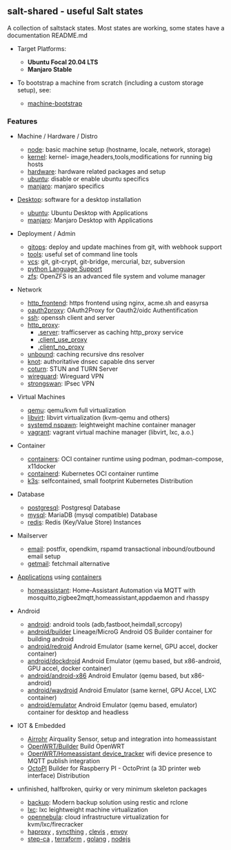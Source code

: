 ## salt-shared - useful Salt states

A collection of saltstack states. Most states are working,
some states have a documentation README.md

* Target Platforms:
    * **Ubuntu Focal 20.04 LTS**
    * **Manjaro Stable**

* To bootstrap a machine from scratch (including a custom storage setup), see:
    * [machine-bootstrap](https://github.com/wuxxin/machine-bootstrap)

### Features

* Machine / Hardware / Distro
    * [node](node): basic machine setup (hostname, locale, network, storage)
    * [kernel](kernel): kernel- image,headers,tools,modifications for running big hosts
    * [hardware](hardware): hardware related packages and setup
    * [ubuntu](ubuntu): disable or enable ubuntu specifics
    * [manjaro](manjaro): manjaro specifics

* [Desktop](desktop): software for a desktop installation
    * [ubuntu](ubuntu): Ubuntu Desktop with Applications
    * [manjaro](manjaro): Manjaro Desktop with Applications

* Deployment / Admin
    * [gitops](gitops): deploy and update machines from git, with webhook support
    * [tools](tools): useful set of command line tools
    * [vcs](vcs): git, git-crypt, git-bridge, mercurial, bzr, subversion
    * [python Language Support](python)
    * [zfs](zfs): OpenZFS is an advanced file system and volume manager

* Network
    * [http_frontend](http_frontend): https frontend using nginx, acme.sh and easyrsa
    * [oauth2proxy](oauth2proxy): OAuth2Proxy for Oauth2/oidc Authentification
    * [ssh](ssh): openssh client and server
    * [http_proxy](http_proxy):
        * [.server](http_proxy/server.sls): trafficserver as caching http_proxy service
        * [.client_use_proxy](http_proxy/client_use_proxy.sls)
        * [.client_no_proxy](http_proxy/client_no_proxy.sls)
    * [unbound](unbound): caching recursive dns resolver
    * [knot](knot): authoritative dnsec capable dns server
    * [coturn](coturn): STUN and TURN Server
    * [wireguard](wireguard): Wireguard VPN
    * [strongswan](strongswan): IPsec VPN

* Virtual Machines
    * [qemu](qemu): qemu/kvm full virtualization
    * [libvirt](libvirt): libvirt virtualization (kvm-qemu and others)
    * [systemd nspawn](systemd/nspawn): leightweight machine container manager
    * [vagrant](vagrant): vagrant virtual machine manager (libvirt, lxc, a.o.)

* Container
    * [containers](containers): OCI container runtime using podman, podman-compose, x11docker
    * [containerd](containerd): Kubernetes OCI container runtime
    * [k3s](k3s): selfcontained, small footprint Kubernetes Distribution

* Database
    * [postgresql](postgresql): Postgresql Database
    * [mysql](mysql): MariaDB (mysql compatible) Database
    * [redis](redis): Redis (Key/Value Store) Instances

* Mailserver
    * [email](email): postfix, opendkim, rspamd transactional inbound/outbound email setup
    * [getmail](getmail): fetchmail alternative

* [Applications](app/) using [containers](containers)
    * [homeassistant](app/homeassistant): Home-Assistant Automation via MQTT
      with mosquitto,zigbee2mqtt,homeassistant,appdaemon and rhasspy

* Android
    * [android](android): android tools (adb,fastboot,heimdall,scrcopy)
    * [android/builder](android/builder) Lineage/MicroG Android OS Builder container for building android
    + [android/redroid](android/redroid) Android Emulator (same kernel, GPU accel, docker container)
    + [android/dockdroid](android/dockdroid) Android Emulator (qemu based, but x86-android, GPU accel, docker container)
    + [android/android-x86](android/android-x86) Android Emulator (qemu based, but x86-android)
    + [android/waydroid](android/waydroid) Android Emulator (same kernel, GPU Accel, LXC container)
    + [android/emulator](android/emulator) Android Emulator (qemu based, emulator) container for desktop and headless

* IOT \& Embedded
    * [Airrohr](embedded/airrohr) Airquality Sensor, setup and integration into homeassistant
    * [OpenWRT/Builder](embedded/openwrt) Build OpenWRT
    * [OpenWRT/Homeassistant device_tracker](embedded/openwrt/homeassistant-device-tracker) wifi device presence to MQTT publish integration
    * [OctoPI](embedded/octopi) Builder for Raspberry PI - OctoPrint (a 3D printer web interface) Distribution

* unfinished, halfbroken, quirky or very minimum skeleton packages
    * [backup](backup): Modern backup solution using restic and rclone
    * [lxc](kernel/lxc): lxc leightweight machine virtualization
    * [opennebula](opennebula): cloud infrastructure virtualization for kvm/lxc/firecracker
    * [haproxy](haproxy) , [syncthing](syncthing) ,  [clevis](clevis) , [envoy](envoy)
    * [step-ca](step-ca) , [terraform](terraform) , [golang](golang) , [nodejs](nodejs)
